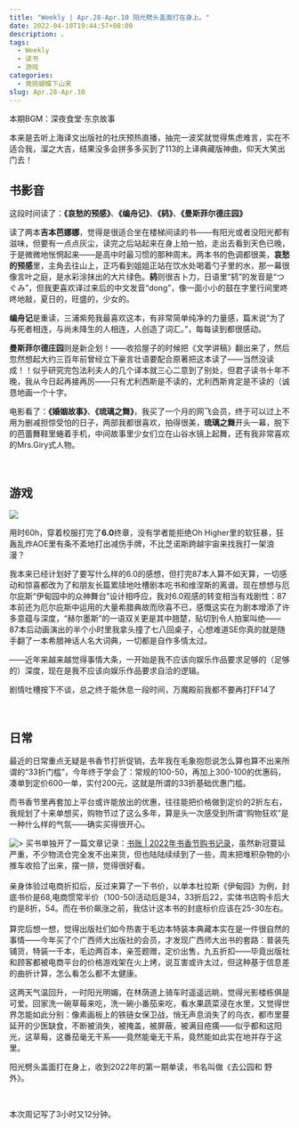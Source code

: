 ```yaml
---
title: "Weekly | Apr.28-Apr.10 阳光劈头盖面打在身上。"
date: 2022-04-10T19:44:57+08:00
description: 。
tags:
  - Weekly
  - 读书
  - 游戏
categories:
  - 竟挑蝴蝶下山来
slug: Apr.28-Apr.10
---
```


本期BGM：深夜食堂·东京故事

本来是去听上海译文出版社的社庆预热直播，抽完一波奖就觉得焦虑难言，实在不适合我，溜之大吉，结果没多会拼多多买到了113的上译典藏版神曲，仰天大笑出门去！

## 书影音

这段时间读了：**《哀愁的预感》**、**《编舟记》**、**《鸫》**、**《曼斯菲尔德庄园》**  

读了两本**吉本芭娜娜**，觉得是很适合坐在楼梯间读的书——有阳光或者没阳光都有滋味，但要有一点点灰尘，读完之后站起来在身上拍一拍，走出去看到天色已晚，于是微微地怅惘起来——是高中时最习惯的那种周末。两本书的色调都很美，**哀愁的预感**里，主角去往山上，正巧看到姐姐正站在饮水处喝着勺子里的水，那一幕很像言叶之庭，是水彩涂抹出的大片绿色。**鸫**则很吉卜力，日语里“鸫”的发音是“つぐみ”，但我更喜欢译过来后的中文发音“dong”，像一面小小的鼓在字里行间里咚咚地敲，夏日的，旺盛的，少女的。

**编舟记**是重读，三浦紫苑我最喜欢这本，有非常简单纯净的力量感，篇末说“为了与死者相连，与尚未降生的人相连，人创造了词汇。”，每每读到都很感动。

**曼斯菲尔德庄园**则是新企划！——收拾屋子的时候把《文学讲稿》翻出来了，然后忽然想起大约三百年前曾经立下豪言壮语要配合原著把这本读了——当然没读成！！似乎研究完包法利夫人的几个译本就三心二意到了别处，但君子读书十年不晚，我从今日起再接再厉——只有尤利西斯是不读的，尤利西斯肯定是不读的（诚恳地画一个十字。

电影看了：**《婚姻故事》**、**《琉璃之舞》**，我买了一个月的网飞会员，终于可以过上不用为删减担惊受怕的日子，两部我都很喜欢，拍得很美，**琉璃之舞**开头一幕，脱下的芭蕾舞鞋里蜷着手机，中间故事里少女们立在山谷水镜上起舞，还有我非常喜欢的Mrs.Giry式人物。

<br>

## 游戏

![](https://res.cloudinary.com/mantyke/image/upload/v1649596317/20220410211059_pabq6v.png)

用时60h，穿着校服打完了**6.0**终章，没有学者能拒绝Oh Higher里的软狂暴，狂轰乱炸AOE里有条不紊地打出减伤手牌，不比芝诺斯跨越宇宙来找我打一架浪漫？

我本来已经计划好了要写什么样的6.0的感想，但打完87本人算不如天算，一切感动和惊喜都改为了和朋友长篇累牍地吐槽剧本吃书和维涅斯的离谱。现在想想与厄尔庇斯“伊甸园中的众神舞台”设计相呼应，我对6.0观感的转变相当有戏剧性：87本前还为厄尔庇斯中运用的大量希腊典故而欣喜不已，感慨这实在为剧本增添了许多意蕴与深度，“赫尔墨斯”的一语双关更是其中翘楚，贴切到令人拍案叫绝——87本后动画演出的半个小时里我拿头撞了七八回桌子，心想难道SE你真的就是随手翻了一本希腊神话人名大词典，一切都是自作多情太过。

——近年来越来越觉得事情大条，一开始是我不应该向娱乐作品要求足够的（足够的）深度，现在是我不应该向娱乐作品要求自洽的逻辑。

剧情吐槽按下不谈，总之终于能休息一段时间，万魔殿前我都不要再打FF14了

<br>

## 日常

最近的日常重点无疑是书香节打折促销，去年我在毛象抱怨说怎么算也算不出来所谓的“33折门槛”，今年终于学会了：常规的100-50，再加上300-100的优惠码，凑单到定价600一单，实付200元，这就是所谓的33折基础优惠门槛。

而书香节里再套加上平台或许能放出的优惠，往往能把价格做到定价的2折左右，我规划了十来单想买，购物节过了这么多年，算是头一次感受到所谓“购物狂欢”是一种什么样的气氛——确实买得很开心。



![>](https://res.cloudinary.com/mantyke/image/upload/v1649598371/20220410214547_pmvmdn.jpg "Live at SHIBUYA CLUB QUATTRO")
买书单独开了一篇文章记录：[书账 | 2022年书香节购书记录](https://mantyke.icu/2022/423-buy-books/)，虽然新冠蔓延严重，不少物流仓完全发不出来货，但也陆陆续续到了一些，周末把堆积杂物的小推车收拾了出来，摆一排，觉得很好看。  
&#8194;  
亲身体验过电商折扣后，反过来算了一下书价，以单本杜拉斯《伊甸园》为例，封底书价是68,电商惯常半价（100-50)活动后是34，33折后22，实体书店购卡后大约是8折，54。而在书价飙涨之前，我估计这本书的封底标价应该在25-30左右。  
&#8194;    
算完后想一想，觉得出版社们如今热衷于毛边本特装本典藏本实在是一件很自然的事情——今年买了个广西师大出版社的会员，才发现广西师大出书的套路：普装先铺货，特装一千本，毛边两百本，亲签题赠，定价出售，九五折扣——毕竟出版社和顾客都被电商平台的价格游戏架在火上烤，说互害或许太过，但这种基于信息差的曲折计算，怎么看怎么都不太健康。


这两天气温回升，一时阳光明媚，在林荫道上骑车时遥遥远眺，觉得光影楼栋俱是可爱。回家洗一碗草莓来吃，洗一碗小番茄来吃，看水果蔬菜浸在水里，又觉得世界怎能如此分别：像素画板上的铁链女保卫战，悄无声息消失了的乌衣，都市里蔓延开的少医缺食，不断被消失，被掩盖，被屏蔽，被满目疮痍——似乎都和这阳光，这草莓，这番茄毫无干系——竟然能毫无干系，竟然能如此实在地并存于这里。

阳光劈头盖面打在身上，收到2022年的第一期单读，书名叫做《去公园和 野外》。

<br>

本次周记写了3小时又12分钟。

<br>

<br>
